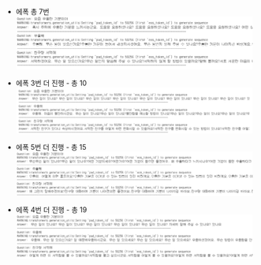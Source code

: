 - 에폭 총 7번</br>
![Pic](./pic/ep7.png)

- 에폭 3번 더 진행 - 총 10 </br>
![Pic](./pic/ep10.png)

- 에폭 5번 더 진행 - 총 15</br>
![Pic](./pic/ep15.png)

- 에폭 4번 더 진행 - 총 19</br>
![Pic](./pic/ep19.png)
